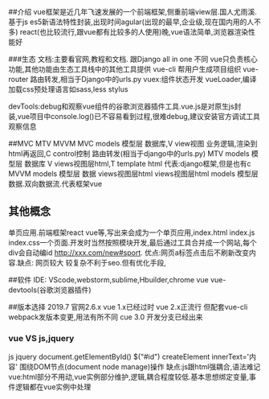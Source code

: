 ##介绍
vue框架是近几年飞速发展的一个前端框架,侧重前端view层.国人尤雨溪.基于js  es5新语法特性封装,出现时间agular(出现的最早,企业级,现在国内用的人不多) react(也比较流行,跟vue都有比较多的人使用)晚,vue语法简单,浏览器渲染性能好


###生态
文档:主要看官网,教程和文档.
跟Django all in one 不同 vue只负责核心功能,其他功能由生态工具栈中的其他工具提供
vue-cli 帮用户生成项目组织
vue-router 路由转发,相当于Django中的urls.py
vuex:组件状态开发
vueLoader,编译加载css预处理语言如sass,less stylus


devTools:debug和观察vue组件的谷歌浏览器插件工具.vue.js是对原生js封装,vue项目中console.log()已不容易看到过程,很难debug,建议安装官方调试工具观察信息

##MVC  MTV  MVVM
MVC  models 模型层  数据库,V  view视图 业务逻辑,渲染到 html再返回,C  control控制  路由转发(相当于django中的urls.py)
MTV  models 模型层  数据库 V  views视图层html,T template html  代表:django框架,但是也有c
MVVM   models 模型层  数据 views视图层html  views视图层html    models 模型层  数据.双向数据流.代表框架vue

##  其他概念
单页应用.前端框架react vue等,写出来会成为一个单页应用,index.html  index.js   index.css一个页面.开发时当然按照模块开发,最后通过工具合并成一个网站,每个div会自动编id  http://xxx.com/new#sport.  优点:网页a标签点击后不刷新改变内容.缺点: 网页较大  较复杂不利于seo.但有优化手段,

##软件
IDE:  VScode,webstorm,sublime,Hbuilder,chrome
vue vue-devtools(谷歌浏览器插件)

##版本选择
2019.7  官网2.6.x
vue 1.x已经过时
vue  2.x正流行  但配套vue-cli webpack发版本变更,用法有所不同
cue 3.0  开发分支已经出来

### vue VS js,jquery
js jquery  document.getElementById()     $("#id")   createElement   innerText='内容'  围绕DOM节点(document node manage)操作  缺点:js跟html强耦合,语法难记
vue:html部分不用动,vue实例部分维护,逻辑,耦合程度较低.基本思想绑定变量,事件逻辑都在vue实例中处理